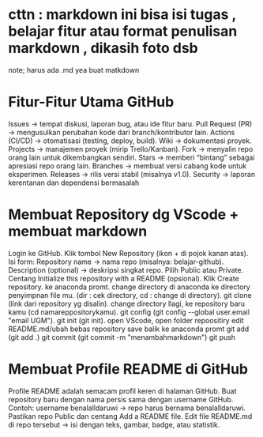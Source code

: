 # cttn : markdown ini bisa isi tugas , belajar fitur atau format penulisan markdown , dikasih foto dsb
note; harus ada .md yea buat matkdown
# Fitur-Fitur Utama GitHub
Issues → tempat diskusi, laporan bug, atau ide fitur baru.
Pull Request (PR) → mengusulkan perubahan kode dari branch/kontributor lain.
Actions (CI/CD) → otomatisasi (testing, deploy, build).
Wiki → dokumentasi proyek.
Projects → manajemen proyek (mirip Trello/Kanban).
Fork → menyalin repo orang lain untuk dikembangkan sendiri.
Stars → memberi “bintang” sebagai apresiasi repo orang lain.
Branches → membuat versi cabang kode untuk eksperimen.
Releases → rilis versi stabil (misalnya v1.0).
Security → laporan kerentanan dan dependensi bermasalah

# Membuat Repository dg VScode + membuat markdown
Login ke GitHub.
Klik tombol New Repository (ikon + di pojok kanan atas).
Isi form: Repository name → nama repo (misalnya: belajar-github).
Description (optional) → deskripsi singkat repo.
Pilih Public atau Private.
Centang Initialize this repository with a README (opsional).
Klik Create repository.
ke anaconda promt.
 change directory di anaconda ke directory penyimpnan file mu.
  (dir : cek directory, cd  : change di directory).
   git clone (link dari repository yg disalin).
    change directory llagi, ke repository baru kamu (cd namareppositorykamu).
     git config (git config --global user.email "email UGM").
      git init (git init).
open VScode, open folder repoositiry
edit README.md/ubah bebas repository
save
balik ke anaconda promt
 git add (git add .)
  git commit (git commit -m "menambahmarkdown")
   git push
# Membuat Profile README di GitHub
Profile README adalah semacam profil keren di halaman GitHub.
Buat repository baru dengan nama persis sama dengan username GitHub.
Contoh: username benalalldaruwi → repo harus bernama benalalldaruwi.
Pastikan repo Public dan centang Add a README file.
Edit file README.md di repo tersebut → isi dengan teks, gambar, badge, atau statistik.
